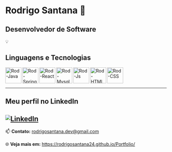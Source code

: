 # Rodrigo Santana 👋
## **Desenvolvedor de Software**

💡

## Linguagens e Tecnologias
<p>
  <a href="https://github.com/rodrigosantana24/AprendizagemBackend" target="_blank">
    <img align="left" alt="Rod-Java" height="50" width="50"
      src="https://cdn.jsdelivr.net/gh/devicons/devicon@latest/icons/java/java-original.svg">
  </a>
  <a href="https://github.com/rodrigosantana24/AprendizagemBackend" target="_blank">
    <img align="left" alt="Rod-Spring" height="50" width="50"
      src="https://cdn.jsdelivr.net/gh/devicons/devicon@latest/icons/spring/spring-original.svg">
  </a>
  <a href="https://github.com/rodrigosantana24/AprendizagemFrontend" target="_blank">
    <img align="left" alt="Rod-React" height="50" width="50"
      src="https://cdn.jsdelivr.net/gh/devicons/devicon@latest/icons/react/react-original.svg">
  </a>
  <a href="https://github.com/rodrigosantana24/AprendizagemBackend" target="_blank">
    <img align="left" alt="Rod-Mysql" height="50" width="50"
      src="https://cdn.jsdelivr.net/gh/devicons/devicon@latest/icons/mysql/mysql-original.svg">
  </a>
    <a href="https://github.com/rodrigosantana24/AprendizagemFrontend" target="_blank">
    <img align="left" alt="Rod-Js" height="50" width="50"
      src="https://cdn.jsdelivr.net/gh/devicons/devicon@latest/icons/javascript/javascript-original.svg">
  </a>
  <a href="https://github.com/rodrigosantana24/AprendizagemFrontend" target="_blank">
    <img align="left" alt="Rod-HTML" height="50" width="50"
      src="https://cdn.jsdelivr.net/gh/devicons/devicon@latest/icons/html5/html5-original.svg">
  </a>
  <a href="https://github.com/rodrigosantana24/AprendizagemFrontend" target="_blank">
    <img align="left" alt="Rod-CSS" height="50" width="50"
      src="https://cdn.jsdelivr.net/gh/devicons/devicon@latest/icons/css3/css3-original.svg">
  </a>
</p>

<br clear="all">


---
## Meu perfil no LinkedIn
[![LinkedIn](https://img.shields.io/badge/LinkedIn-0077B5?style=for-the-badge&logo=linkedin&logoColor=white)](https://www.linkedin.com/in/rodrigo-santana-280928233/)  
---
📫 **Contato:** [rodrigosantana.dev@gmail.com](mailto:rodrigosantana.dev@gmail.com)
<br clear="all">
<br clear="all">
🌐 **Veja mais em:** https://rodrigosantana24.github.io/Portfolio/
